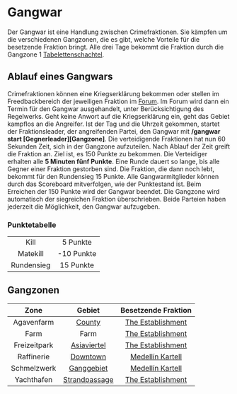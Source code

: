 # Gangwar

Der Gangwar ist eine Handlung zwischen Crimefraktionen. Sie kämpfen um die verschiedenen Gangzonen, die es gibt, welche Vorteile für die besetzende Fraktion bringt. Alle drei Tage bekommt die Fraktion durch die Gangzone 1 [Tabelettenschachtel](../../pages/bmt/tablettenschachtel.md).

## Ablauf eines Gangwars

Crimefraktionen können eine Kriegserklärung bekommen oder stellen im Freedbackbereich der jeweiligen Fraktion im [Forum](https://germanrp.eu/forum/). Im Forum wird dann ein Termin für den Gangwar ausgehandelt, unter Berücksichtigung des Regelwerks. Geht keine Anwort auf die Kriegserklärung ein, geht das Gebiet kampflos an die Angreifer. Ist der Tag und die Uhrzeit gekommen, startet der Fraktionsleader, der angreifenden Partei, den Gangwar mit **/gangwar start [Gegnerleader][Gangzone]**. Die verteidigende Fraktionen hat nun 60 Sekunden Zeit, sich in der Gangzone aufzuteilen. Nach Ablauf der Zeit greift die Fraktion an. Ziel ist, es 150 Punkte zu bekommen. Die Verteidiger erhalten alle **5 Minuten fünf Punkte**. Eine Runde dauert so lange, bis alle Gegner einer Fraktion gestorben sind. Die Fraktion, die dann noch lebt, bekommt für den Rundensieg 15 Punkte. Alle Gangwarmitglieder können durch das Scoreboard mitverfolgen, wie der Punktestand ist. Beim Erreichen der 150 Punkte wird der Gangwar beendet. Die Gangzone wird automatisch der siegreichen Fraktion überschrieben. Beide Parteien haben jederzeit die Möglichkeit, den Gangwar aufzugeben.

### Punktetabelle

| | |
|:-:|:-:|
| Kill | 5 Punkte |
| Matekill | -10 Punkte |
| Rundensieg | 15 Punkte |


## Gangzonen
| Zone | Gebiet | Besetzende Fraktion |
| :-: | :-: | :-: |
| Agavenfarm | [County](../../pages/gebiete/county.md) | [The Establishment](establishment.md) |
| Farm | Farm | [The Establishment](establishment.md) |
| Freizeitpark | [Asiaviertel](../../pages/gebiete/asiaviertel.md) | [The Establishment](establishment.md)  |
| Raffinerie | [Downtown](../../pages/gebiete/downtown.md) | [Medellín Kartell](kartell.md) |
| Schmelzwerk | [Ganggebiet](../../pages/gebiete/ganggebiet.md) | [Medellín Kartell](kartell.md) |
| Yachthafen | [Strandpassage](../../pages/gebiete/strandpassage.md) | [The Establishment](establishment.md) |

